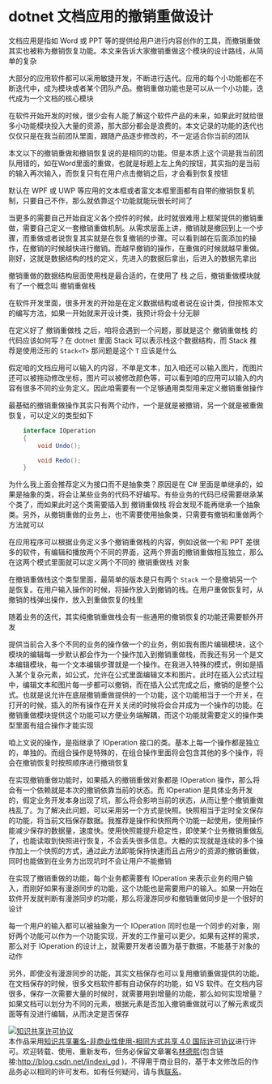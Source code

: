 
# dotnet 文档应用的撤销重做设计

文档应用是指如 Word 或 PPT 等的提供给用户进行内容创作的工具，而撤销重做其实也被称为撤销恢复功能。本文来告诉大家撤销重做这个模块的设计路线，从简单的复杂

<!--more-->


<!-- CreateTime:2021/4/19 8:26:39 -->

<!-- 发布 -->

大部分的应用软件都可以采用敏捷开发，不断进行迭代。应用的每个小功能都在不断迭代中，成为模块或者某个团队产品。撤销重做功能也是可以从一个小功能，迭代成为一个文档的核心模块

在软件开始开发的时候，很少会有人能了解这个软件产品的未来，如果此时就给很多小功能模块投入大量的资源，那大部分都会是浪费的。本文记录的功能的迭代也仅仅只是在我当前团队里面，跟随产品逐步修改的，不一定适合你当前的团队

本文以下的撤销重做和撤销恢复说的是相同的功能。但是本质上这个词是我当前团队用错的，如在Word里面的重做，也就是标题上左上角的按钮，其实指的是当前的输入再次输入，而恢复只有在用户点击撤销之后，才会看到恢复按钮

默认在 WPF 或 UWP 等应用的文本框或者富文本框里面都有自带的撤销恢复机制，只要自己不作，那么就依靠这个功能就能玩很长时间了

当更多的需要自己开始自定义各个控件的时候，此时就很难用上框架提供的撤销重做，需要自己定义一套撤销重做机制。从需求层面上讲，撤销就是撤回到上一个步骤，而重做或者说恢复其实就是在恢复撤销的步骤。可以看到越在后面添加的操作，在撤销的时候越快进行撤销。而越早撤销的操作，在重做的时候就越早重做。刚好，这就是数据结构的栈的定义，先进入的数据后拿出，后进入的数据先拿出

撤销重做的数据结构层面使用栈是最合适的，在使用了 栈 之后，撤销重做模块就有了一个概念叫 撤销重做栈

在软件开发里面，很多开发的开始是在定义数据结构或者说在设计类，但按照本文的编写方法，如果一开始就来开设计类，我预计将会十分无聊

在定义好了 撤销重做栈 之后，咱将会遇到一个问题，那就是这个 撤销重做栈 的代码应该如何写？在 dotnet 里面 Stack 可以表示栈这个数据结构，而 Stack 推荐是使用泛形的 `Stack<T>` 那问题是这个 `T` 应该是什么

假定咱的文档应用可以输入的内容，不单是文本，加入咱还可以输入图片，而图片还可以被拖动修改坐标，图片可以被修改颜色等，可以看到咱的应用可以输入的内容有很多不同的业务定义。因此咱需要有一个足够通用类型用来定义撤销重做操作

最基础的撤销重做操作其实只有两个动作，一个是就是被撤销，另一个就是被重做恢复，可以定义的类型如下

```csharp
	interface IOperation
	{
		void Undo();

		void Redo();
	}
```

为什么我上面会推荐定义为接口而不是抽象类？原因是在 C# 里面是单继承的，如果是抽象的类，将会让某些业务的代码不好编写。有些业务的代码已经需要继承某个类了，而如果此时这个类需要插入到 撤销重做栈 将会发现不能再继承一个抽象类。另外，从撤销重做的业务上，也不需要使用抽象类，只需要有撤销和重做两个方法就可以

在应用程序可以根据业务定义多个撤销重做栈的内容，例如说做一个和 PPT 差很多的软件，有编辑和播放两个不同的界面，这两个界面的撤销重做相互独立，那么在这两个模式里面就可以定义两个不同的 撤销重做栈 对象

在撤销重做栈这个类型里面，最简单的版本是只有两个 `Stack` 一个是撤销另一个是恢复。在用户输入操作的时候，将操作放入到撤销的栈。在用户重做恢复时，从撤销的栈弹出操作，放入到重做恢复的栈里

随着业务的迭代，其实纯撤销重做栈会有一些通用的撤销恢复的功能还需要额外开发

提供当前合入多个不同的业务的操作做一个的业务，例如我有图片编辑模块，这个模块的编辑每一步默认都会作为一个操作加入到撤销重做栈，而我还有另一个是文本编辑模块，每一个文本编辑步骤就是一个操作。在我进入特殊的模式，例如是插入某个复杂元素，如公式，允许在公式里面编辑文本和图片。此时在插入公式过程中，编辑文本和图片每一步都可以撤销，而在插入公式完成之后，撤销的是整个公式。也就是说允许在底层撤销重做提供的一个功能，这个功能相当于一个开关，在打开的时候，插入的所有操作在开关关闭的时候将会合并成为一个操作的功能。在撤销重做模块提供这个功能可以方便业务端解耦，而这个功能就需要定义的操作类型里面有组合操作才能实现

咱上文说的操作，是指继承了 IOperation 接口的类。基本上每一个操作都是独立的，单独的。而组合操作是特殊的，在组合操作里面将会包含其他的多个操作，将会在撤销恢复时按照顺序进行撤销恢复

在实现撤销重做功能时，如果插入的撤销重做对象都是 IOperation 操作，那么将会有一个依赖就是本次的撤销依靠当前的状态。而 IOperation 是具体业务开发的，假定业务开发本身出现了坑，那么将会影响当前的状态，从而让整个撤销重做栈乱了。为了解决此问题，可以采用另一个方式是快照。快照相当于定时全文保存的功能，将当前文档保存数据。我推荐是操作和快照两个功能一起使用，使用操作能减少保存的数据量，速度快。使用快照能提升稳定性，即使某个业务撤销重做乱了，也能读取到快照进行恢复，不会丢失很多信息。大概的实现就是连续的多个操作加上一个快照的方式，通过此方法即能保持快速而且占用少的资源的撤销重做，同时也能做到在业务方出现坑时不会让用户不能撤销

在实现了撤销重做的功能，每个业务都需要有 IOperation 来表示业务的用户输入，而刚好如果有漫游同步的功能，这个功能也是需要用户的输入。如果一开始在软件开发就判断有漫游同步的功能，那么将漫游同步和撤销重做同步是一个很好的设计

每一个用户的输入都可以被抽象为一个 IOperation 同时也是一个同步的对象，刚好两个功能可以作为一个功能实现，开发的工作量可以更少。如果有这样的需求，那么对于 IOperation 的设计上，就需要开发者设置为基于数据，不能基于对象的动作

另外，即使没有漫游同步的功能，其实文档保存也可以复用撤销重做提供的功能。在文档保存的时候，很多文档软件都有自动保存的功能，如 VS 软件。在文档内容很多，保存一次需要大量的时候时，就需要用到增量的功能，那么如何实现增量？如果文档可以划分为不同的元素，根据元素是否加入撤销重做就可以了解元素或页面等有没进行编辑，从而决定是否保存





<a rel="license" href="http://creativecommons.org/licenses/by-nc-sa/4.0/"><img alt="知识共享许可协议" style="border-width:0" src="https://licensebuttons.net/l/by-nc-sa/4.0/88x31.png" /></a><br />本作品采用<a rel="license" href="http://creativecommons.org/licenses/by-nc-sa/4.0/">知识共享署名-非商业性使用-相同方式共享 4.0 国际许可协议</a>进行许可。欢迎转载、使用、重新发布，但务必保留文章署名[林德熙](http://blog.csdn.net/lindexi_gd)(包含链接:http://blog.csdn.net/lindexi_gd )，不得用于商业目的，基于本文修改后的作品务必以相同的许可发布。如有任何疑问，请与我[联系](mailto:lindexi_gd@163.com)。
